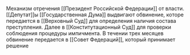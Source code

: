 Механизм отречения [[Президент Российской Федерации]] от власти.
[[Депутат]]ы [[Государственная Дума]] выдвигают обвинение, которе передается в [[Верховный Суд]] для определения наличия состава преступления. Далее в [[Конститутационный Суд]] для проверки соблюдения процедуры импичмента. В течении трех месяцев обвинение передается в [[Совет Федераций]], который принимает решение